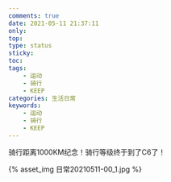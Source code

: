 ```yaml
---
comments: true
date: 2021-05-11 21:37:11
only:
top:
type: status
sticky:
toc:
tags:
	- 运动
	- 骑行
	- KEEP
categories: 生活日常
keywords:
	- 运动
	- 骑行
	- KEEP
---
```


骑行距离1000KM纪念！骑行等级终于到了C6了！

{% asset_img 日常20210511-00_1.jpg %}
